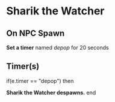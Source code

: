 # Sharik the Watcher


## On NPC Spawn

**Set a timer** named *depop* for 20 seconds


## Timer(s)

if(e.timer == "depop") then


**Sharik the Watcher despawns.**
end
